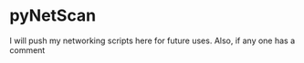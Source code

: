 # pyNetScan

I will push my networking scripts here for future uses. Also, if any one has a comment

